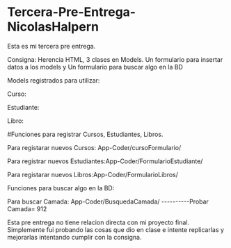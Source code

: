 # Tercera-Pre-Entrega-NicolasHalpern 



Esta es mi tercera pre entrega. 



Consigna: Herencia HTML, 3 clases en Models. Un formulario para insertar datos a los models y Un formulario para buscar algo en la BD



Models registrados para utilizar:



Curso:



Estudiante:



Libro:



#Funciones para registrar Cursos, Estudiantes, Libros.


Para registarar nuevos Cursos: App-Coder/cursoFormulario/


Para registrar nuevos Estudiantes:App-Coder/FormularioEstudiante/


Para registarar nuevos Libros:App-Coder/FormularioLibros/


Funciones para buscar algo en la BD:


Para buscar Camada: App-Coder/BusquedaCamada/  ----------Probar Camada= 912




Esta pre entrega no tiene relacion directa con mi proyecto final. Simplemente fui probando las cosas que dio en clase e intente replicarlas y mejorarlas intentando cumplir con la consigna.
